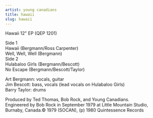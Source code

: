 ```yaml
---
artist: young canadians
title: hawaii
slug: hawaii
---
```

Hawaii 12" EP (QEP 1201)  
  
Side 1  
Hawaii (Bergmann/Ross Carpenter)  
Well, Well, Well (Bergmann)  
Side 2  
Hulabaloo Girls (Bergmann/Bescott)  
No Escape (Bergmann/Bescott/Taylor)  
  
Art Bergmann: vocals, guitar  
Jim Bescott: bass, vocals (lead vocals on Hulabaloo Girls)  
Barry Taylor: drums  
  
Produced by Ted Thomas, Bob Rock, and Young Canadians.  
Engineered by Bob Rock in September 1979 at Little Mountain Studio, Burnaby, Canada.&copy; 1979 (SOCAN), (p) 1980 Quintessence Records  
